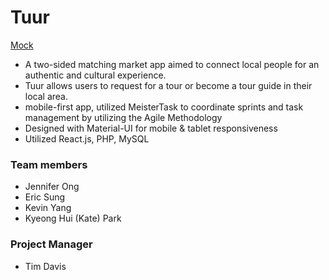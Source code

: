 # Tuur

[Mock](https://www.figma.com/file/L7YaF3nmevgmTlkIi7mgkRzp/Final-Project?node-id=46%3A36)

- A two-sided matching market app aimed to connect local people for an authentic and cultural experience.  
- Tuur allows users to request for a tour or become a tour guide in their local area.
- mobile-first app, utilized MeisterTask to coordinate sprints and task management by utilizing the Agile Methodology
- Designed with Material-UI for mobile & tablet responsiveness
- Utilized React.js, PHP, MySQL


### Team members
- Jennifer Ong
- Eric Sung
- Kevin Yang
- Kyeong Hui (Kate) Park

### Project Manager
- Tim Davis
